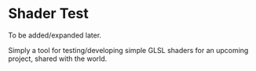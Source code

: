Shader Test
===========


To be added/expanded later.

Simply a tool for testing/developing simple GLSL shaders for an upcoming project, shared with the world.